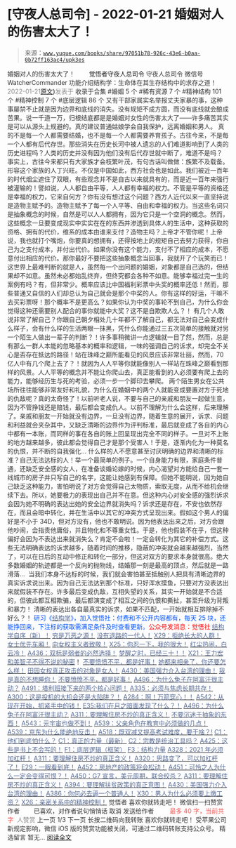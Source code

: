 # [守夜人总司令] - 2022-01-21 婚姻对人的伤害太大了！

> 来源：[`www.yuque.com/books/share/97051b78-926c-43e6-b0aa-0b72ff163ac4/upk3es`](https://www.yuque.com/books/share/97051b78-926c-43e6-b0aa-0b72ff163ac4/upk3es)

<ne-p id="520f42f3293818f927861ebbd5b15da4_p_0" data-lake-id="520f42f3293818f927861ebbd5b15da4_p_0"><ne-text id="uaf2a5d60" style="color: rgb(51, 51, 51);">婚姻对人的伤害太大了！</ne-text></ne-p> <ne-p id="c78e0ccbe684aaa34c967427feaa2821" data-lake-id="c78e0ccbe684aaa34c967427feaa2821"><ne-text id="uc9c212b7" ne-fontsize="12" style="color: rgb(255, 255, 255);">原创</ne-text><ne-text id="u5977ce98" ne-fontsize="14">觉悟者</ne-text><ne-text id="u6c6a8fcf" ne-fontsize="14">守夜人总司令</ne-text></ne-p> <ne-p id="0458a97bf203ffa263a8e7cb2b975b89" data-lake-id="0458a97bf203ffa263a8e7cb2b975b89"><ne-text id="u77d4ddf3" ne-fontsize="14" ne-bold="true" style="color: rgb(51, 51, 51);">守夜人总司令</ne-text></ne-p> <ne-p id="2b630597e35cdfc31db15d034566e20c" data-lake-id="2b630597e35cdfc31db15d034566e20c"><ne-text id="uf58bbdd5" ne-fontsize="14" style="color: rgb(51, 51, 51);">微信号</ne-text><ne-text id="uaa66d22c" ne-fontsize="14" style="color: rgb(51, 51, 51);">WatcherCommander</ne-text></ne-p> <ne-p id="e1f36785e6a5cfbff0a3d4adfb7e0680" data-lake-id="e1f36785e6a5cfbff0a3d4adfb7e0680"><ne-text id="u949483a7" ne-fontsize="14" style="color: rgb(51, 51, 51);">功能介绍</ne-text><ne-text id="u39f880eb" ne-fontsize="14" style="color: rgb(51, 51, 51);">结构学：生命体在其生存结构中的求存之道！</ne-text></ne-p> <ne-p id="057343ee6fa6244de060ea2d57cff964" data-lake-id="057343ee6fa6244de060ea2d57cff964"><ne-text id="u64c5292d" style="color: rgb(140, 140, 140);">2022-01-21</ne-text>[<ne-text id="uc8fef917" ne-fontsize="14">原文</ne-text>](https://mp.weixin.qq.com/s?__biz=MzAxNDk1NjI2Mw==&mid=2247487796&idx=1&sn=d28ec342a60e8f8e74c96b548770eb7d&chksm=9b8a32bcacfdbbaaa3c33780116e1353dadb8f5bcdc93ce019a77554980c845e8319c4f432b4#rd))<ne-text id="u7ea5b3e7" ne-fontsize="14" style="color: rgb(140, 140, 140);">发表于</ne-text></ne-p> <ne-p id="02cc0d0c18c462b2a86331cbde6a7206" data-lake-id="02cc0d0c18c462b2a86331cbde6a7206"><ne-text id="u884cb537" style="color: rgb(51, 51, 51);">收录于合集</ne-text></ne-p> <ne-p id="dec6795926c32a45fd9a7ed319ce6b25" data-lake-id="dec6795926c32a45fd9a7ed319ce6b25"><ne-text id="uaa5c36a3" style="color: rgb(51, 51, 51);">#婚姻 5 个</ne-text></ne-p> <ne-p id="6be075df19cf76d0cf35f3e761f97c99" data-lake-id="6be075df19cf76d0cf35f3e761f97c99"><ne-text id="uf3fd2cba" style="color: rgb(51, 51, 51);">#稀有资源 7 个</ne-text></ne-p> <ne-p id="f67e0d670e6168f7bcf6717f460ff627" data-lake-id="f67e0d670e6168f7bcf6717f460ff627"><ne-text id="u59545ef9" style="color: rgb(51, 51, 51);">#精神结构 101 个</ne-text></ne-p> <ne-p id="d80675441a5af2dc83633d744703479e" data-lake-id="d80675441a5af2dc83633d744703479e"><ne-text id="ue70811c3" style="color: rgb(51, 51, 51);">#精神控制 7 个</ne-text></ne-p> <ne-p id="49d8a7ff6c26c25aeace274d7690843c" data-lake-id="49d8a7ff6c26c25aeace274d7690843c"><ne-text id="ue6bc71d8" style="color: rgb(51, 51, 51);">#底层逻辑 86 个</ne-text></ne-p> <ne-p id="305d547328f2ef1463b957eee9168ce5" data-lake-id="305d547328f2ef1463b957eee9168ce5"><ne-text id="ueaee4016" style="color: rgb(51, 51, 51);">又有干部家属实名举报丈夫家暴的事，这种事屡禁不止就是因为边界和底线的消失。没有规矩不成方圆，而没有底线就会酿成苦果。说一千道一万，归根结底都是是婚姻对女性的伤害太大了——许多痛苦其实是可以从源头上规避的。真的建议普通姑娘学会自我保护，远离婚姻和男人。</ne-text></ne-p> <ne-p id="716f31cba4df0cb48c637add8e6939ba" data-lake-id="716f31cba4df0cb48c637add8e6939ba"><ne-text id="u8c56fd21" style="color: rgb(51, 51, 51);">真的不是每一个人都需要结婚，也不是每一个人都需要养育孩子。古往今来，不是每一个人都有后代存世。那些消失在历史长河中被人遗忘的人们难道影响到了人类的历史进程吗？人类的历史并没有因为他们没有后代存世就中断了，难道不是吗？</ne-text></ne-p> <ne-p id="42b270cdf5c03212434b8fb03b000148" data-lake-id="42b270cdf5c03212434b8fb03b000148"><ne-text id="u48588cc9" style="color: rgb(51, 51, 51);">事实上，古往今来都只有大家族才会枝繁叶茂，有句古话叫做做：族繁不及载备。形容这个家族的人丁兴旺。不仅是中国如此，西方社会也是如此。我们被近一百年的时代烟尘遮住了双眼，有些观念并不是自古以来就具有的，而是近一百年来强行被灌输的！譬如说，人人都自由平等，人人都有幸福的权力。不管是平等的资格还是幸福的权力，它来自何方？你有没有想过这个问题？西方人近代以来一直坚持说是造物主赋予的。造物主赋予了每一个人平等、自由和幸福的权力。当这些名词只是抽象概念的时候，自然是可以人人都拥有，因为它只是一个空洞的概念。然而，这些概念一旦要变成现实中实实在在的东西并渗透到具体人的生活中，这种获取的资格、拥有的代价，维系的成本由谁来支付？造物主吗？上帝才不管你呢！上帝说，我也就打个嘴炮，你要真的想拥有，还得按地上的规矩自己去努力获得，你自己为之支付成本，并付出代价。如果你没有这个能力，支付不了相应的成本，不愿意付出相应的代价。那你最好不要把这些抽象概念当回事，我就开了个玩笑而已！</ne-text></ne-p> <ne-p id="4d6cc3545b0bf9e14122e201b7e1650d" data-lake-id="4d6cc3545b0bf9e14122e201b7e1650d"><ne-text id="ud5edcb4a" style="color: rgb(51, 51, 51);">这世界上最难判断的就是人，虽然每一个出问题的婚姻，对象都是自己选的，但结果却不如意。虽然未必都始乱终弃，但终究都会各种不如意。能够幸福过完一生的案例有吗？有，但非常少。概率应该比中国福利彩票中头奖的概率还低！然而，那些普通又自信的人们却总认为自己就会是那个中奖的人。你有这样的好运，干嘛不去买彩票呀！那个概率不是更高么？如果你认为中奖的事轮不到自己，为什么你会觉得这种还需要别人配合的事你就能中大奖？这不是自欺欺人么？！</ne-text></ne-p> <ne-p id="f6eccb8dd4e1690d475862324818b809" data-lake-id="f6eccb8dd4e1690d475862324818b809"><ne-text id="u051d45b6" style="color: rgb(51, 51, 51);">有几个人敢说非常了解自己？你跟自己朝夕相处几十年都不了解自己，都无法对自己会变成什么样子，会有什么样的生活两眼一抹黑，凭什么你能通过三五次简单的接触就对另一个陌生人做出一辈子的判断？！许多事稍微讲一点逻辑就一目了然，然而，总是有那么一群人本能的忽略基本的概率和逻辑，一味的强调自己的诉求，却完全不关心是否存在抵达的路径！站在珠峰之巅所能看见的风景应该非常壮丽，然而，70 亿人中有几个爬上去了？！就因为人人平等你就能像别人一样站在珠峰之巅看到那样的风景。人人平等的概念并不能让你爬山去，真正能看到的人必须要有爬上去的能力，能够经历生与死的考验，必须一步一个脚印去攀爬。</ne-text></ne-p> <ne-p id="6b85bc3d5e5b2f43eecfedfccb0cd593" data-lake-id="6b85bc3d5e5b2f43eecfedfccb0cd593"><ne-text id="u43f35f47" style="color: rgb(51, 51, 51);">两个陌生男女在公共场所往往能够非常友好和礼貌，为什么在婚姻中的两个人就能变成要置对方于死地的仇敌呢？真的太奇怪了！以前听老人说，不要与自己的亲戚和朋友一起做生意，因为不管挣钱还是赔钱，最后都会变成仇人。以前不理解为什么会这样，后来理解了。亲戚和朋友一开始就没有边界，一旦没有边界，随着生意的展开，诉求、问题和利益就会夹杂其中，又缺乏清晰的边界作为评判标准，最后就变成了各自的内心中都有一本账，而同样的事在各自的账上回呈现出完全不同的样子。一旦对不上账的地方越来越多，彼此都会觉得自己才是那个受害人！于是，逐渐内化为一种莫名的仇恨，并不断的自我强化…</ne-text></ne-p> <ne-p id="1b52d4a95f02667c54b458b2f9d9f4c5" data-lake-id="1b52d4a95f02667c54b458b2f9d9f4c5"><ne-text id="u88417328" style="color: rgb(51, 51, 51);">什么样的人不愿意甚至讨厌明确的边界和清晰的标准？自己无法达标的人！举一个最简单的例子。一个自身能力有限，家庭条件普通，还缺乏安全感的女人，在准备谈婚论嫁的时候，内心渴望对方能给自己一套一线城市的房子并只写自己的名字，这能让她感到有保障。但她不能明说，因为她自己缺乏这种能力，害怕明说了对方会觉得自己太物质，索取无度，从而不给机会继续下去。所以，她要极力的表现出自己并不在意。但这种内心对安全感的强烈诉求会因为她不明确的表达出她的安全边界就消失吗？诉求还是存在，不安也依然存在，而且会暗中转化，并在生活中以其它的冲突方式呈现出来。假如这个男人的偏好是不小于 34D，但对方没有，他也不敢明说。因为他表达出来之后，对方会跟他吵闹，会指责他庸俗，并且物化和不尊重女性。于是，他也假装不在乎，但这种偏好会因为不表达出来就消失么？肯定不会啦！一定会转化为其它的补偿方式。这些无法明确表达的诉求越多，随着时间的推移，隐蔽的冲突就会越来越强烈，当然了，可以在日后的互动中修正和转化一部分，但这对双方的要求本身就很高。绝大多数婚姻的轨迹都是一个反向的抛物线，结婚那一刻是最高的顶点，然后就是一路滑落… </ne-text></ne-p> <ne-p id="d90a23abb4e5b147f93d1906d352ef8f" data-lake-id="d90a23abb4e5b147f93d1906d352ef8f"><ne-text id="u81ebd23d" style="color: rgb(51, 51, 51);">当我们本身不达标的时候，我们就会害怕甚至抵触别人把具有清晰边界的真实诉求说出来。因为自己无法达到那个标准，只好浑水摸鱼，只要对方没表达出来就假装不存在。许多最后变成仇敌，互相失望的关系，其实一开始就是不合适的，但彼此都互相欺骗，最后都演变成了相互之间的仇恨和撕扯，甚至升级为背叛和暴力！</ne-text></ne-p> <ne-p id="8a85f3b920742b9dbf513548a3262e59" data-lake-id="8a85f3b920742b9dbf513548a3262e59"><ne-text id="u928259aa" style="color: rgb(51, 51, 51);">清晰的表达出各自最真实的诉求，如果不匹配，一开始就相互排除掉不好么？！</ne-text></ne-p> <ne-p id="cc98f12eb336e6ffbfc9509a1d25ce30" data-lake-id="cc98f12eb336e6ffbfc9509a1d25ce30"><ne-text id="u9103ed35" ne-bold="true" style="color: rgb(0, 82, 255);">研习《</ne-text>[<ne-text id="u2752fa1a" ne-bold="true" style="color: rgb(87, 107, 149);">结构学</ne-text>](https://mp.weixin.qq.com/mp/appmsgalbum?action=getalbum&album_id=1318317199878225920&__biz=MzAxNDk1NjI2Mw==#wechat_redirect)<ne-text id="ue26a5d98" ne-bold="true" style="color: rgb(0, 82, 255);">》，加入觉悟社：付费和不公开内容都有，每天 25 块，还能挣回来，下注标的获取需满足条件及时查看更新。</ne-text><ne-text id="u9319f15d" ne-bold="true" style="color: rgb(255, 0, 0);">公众号发消息：觉悟社</ne-text></ne-p>  <ne-p id="34b7d3b020ccb20af153650040d15522" data-lake-id="34b7d3b020ccb20af153650040d15522"><ne-card data-card-name="image" data-card-type="inline" id="hR9qq" data-event-boundary="card" style="color: rgb(51, 51, 51);"><ne-p id="733da9c642a2b5f5dacb883904f9aae5" data-lake-id="733da9c642a2b5f5dacb883904f9aae5">[<ne-text id="u4d56e07b" ne-bold="true" style="color: rgb(87, 107, 149);">结构学自序（新）！</ne-text>](http://mp.weixin.qq.com/s?__biz=MzIzMDYwOTM0Mg==&mid=2247485283&idx=1&sn=aa2b8554b8e5040f8f959636feaa06a3&chksm=e8b19fb2dfc616a430aa381b8da0815311244e694a69809cd92d0602ac34cfe5f1f419b3745e&scene=21#wechat_redirect)</ne-p> <ne-p id="a8e616c025a91ecac6425f31f2e7c507" data-lake-id="a8e616c025a91ecac6425f31f2e7c507">[<ne-text id="ud4e8e992" style="color: rgb(87, 107, 149);">穷是万恶之源！</ne-text>](http://mp.weixin.qq.com/s?__biz=MzAxNDk1NjI2Mw==&mid=2247483823&idx=1&sn=e54ebe9891b302dc0bf1815c76ccf8b7&chksm=9b8a2227acfdab31a05e273addd9159d4b8263d58d3c58bf214841c8189157519719c3427306&scene=21#wechat_redirect)</ne-p> <ne-p id="1516cd163cbb0e6a5379577ce0b4710f" data-lake-id="1516cd163cbb0e6a5379577ce0b4710f">[<ne-text id="udd534ca5" style="color: rgb(87, 107, 149);">没有退路的一代人！</ne-text>](http://mp.weixin.qq.com/s?__biz=MzAxNDk1NjI2Mw==&mid=2247486533&idx=1&sn=a0d5cce0656aad467148e0642eb85a00&chksm=9b8a2fcdacfda6db79857186e953a089baf1fb678b2b071cf101c5a26e7fb9768474c94243ca&scene=21#wechat_redirect)</ne-p> <ne-p id="87d25726188f4b3472f952b217e1972f" data-lake-id="87d25726188f4b3472f952b217e1972f">[<ne-text id="ue0766885" style="color: rgb(87, 107, 149);">X29：拒绝长大的人群！</ne-text>](http://mp.weixin.qq.com/s?__biz=MzAxNDk1NjI2Mw==&mid=2247487734&idx=1&sn=406322eea52d5ed24ebaf979fdf714c1&chksm=9b8a337eacfdba688c7e6a511a417ec4d9a03b13d1bdb5c91e6ef37e9a7b747460354e0b0e8e&scene=21#wechat_redirect)</ne-p> <ne-p id="14dd768ecbc03c414b2ae5620dc281d1" data-lake-id="14dd768ecbc03c414b2ae5620dc281d1">[<ne-text id="ud80533e2" style="color: rgb(87, 107, 149);">女士优先车厢！</ne-text>](http://mp.weixin.qq.com/s?__biz=MzAxNDk1NjI2Mw==&mid=2247487729&idx=1&sn=eb26eb14541fcabb690d3ad4556d6ac0&chksm=9b8a3379acfdba6f1fb9bf4c1884dea0da63edaa02a088ce8bb554aa9b1cf845897e7a22f6fd&scene=21#wechat_redirect)</ne-p> <ne-p id="d43e70e2c457ff75851be766e36cb1f9" data-lake-id="d43e70e2c457ff75851be766e36cb1f9">[<ne-text id="ucdc4a339" style="color: rgb(87, 107, 149);">向女权主义者致敬！</ne-text>](http://mp.weixin.qq.com/s?__biz=MzIzMDYwOTM0Mg==&mid=2247485914&idx=1&sn=cb260e0cec6b1e24661013278d412581&chksm=e8b1910bdfc6181d9f5f293493e2505dcec25647d0521d5ec62f92be5e32c04d0927583b6eb1&scene=21#wechat_redirect)</ne-p> <ne-p id="b16dd0f6256fa849e4ac26d94b04d0c7" data-lake-id="b16dd0f6256fa849e4ac26d94b04d0c7">[<ne-text id="ue9ef6e03" ne-bold="true" style="color: rgb(87, 107, 149);">X25：你忍一下，我的很大！</ne-text>](http://mp.weixin.qq.com/s?__biz=MzAxNDk1NjI2Mw==&mid=2247487691&idx=1&sn=25bf18fb0375ec81c4b02f06b4829131&chksm=9b8a3343acfdba55113abce1ada59a203e08f7fee28d62767bfede2ce6e1bf3ace451af06adf&scene=21#wechat_redirect)</ne-p> <ne-p id="b1710b56c51102b668db8bc08651d149" data-lake-id="b1710b56c51102b668db8bc08651d149">[<ne-text id="u7c825fcd" ne-bold="true" style="color: rgb(87, 107, 149);">红尘热闹，白云冷！</ne-text>](http://mp.weixin.qq.com/s?__biz=MzAxNDk1NjI2Mw==&mid=2247486913&idx=1&sn=6b387c24eb6d5e30ed150e13eded77a1&chksm=9b8a2e49acfda75fdfcfe0a7770792cdd85568a9ecb1bd9b67508b29df853aaba08bf27356d5&scene=21#wechat_redirect)</ne-p> <ne-p id="12087bcdb16d6c2bad205718acb98a90" data-lake-id="12087bcdb16d6c2bad205718acb98a90">[<ne-text id="ue436fbfd" ne-bold="true" style="color: rgb(87, 107, 149);">A436：双标是弱者的必然选择！</ne-text>](http://mp.weixin.qq.com/s?__biz=MzIzMDYwOTM0Mg==&mid=2247485909&idx=1&sn=c64a96a6f11c7ff756ce005441035200&chksm=e8b19104dfc61812546950789d22fe83ba04b34c72337fb6dc6041ec4dfa6c2c9ec3005f80c5&scene=21#wechat_redirect)</ne-p> <ne-p id="3b4f64a59e09cf47482dd6161bf78617" data-lake-id="3b4f64a59e09cf47482dd6161bf78617">[<ne-text id="u5cd7e5ea" ne-bold="true" style="color: rgb(87, 107, 149);">梦醒之时，已经三十！</ne-text>](http://mp.weixin.qq.com/s?__biz=MzIzMDYwOTM0Mg==&mid=2247484378&idx=1&sn=e3a058584a13d7a5267315113964280d&chksm=e8b19b0bdfc6121df4af4b77d2d826fd0f4132ccfdee48132ce8cf86eb1ba45b898be83d1dc7&scene=21#wechat_redirect)[<ne-text id="uc5739f3c" style="color: rgb(87, 107, 149);">！</ne-text>](http://mp.weixin.qq.com/s?__biz=MzAxNDk1NjI2Mw==&mid=2247486952&idx=1&sn=698aec6916d2eca5e758c25c4c634346&chksm=9b8a2e60acfda776b80a4f2f0d5c2fe4921fc821cdf029fa9d2fdc52fd708fc5a0b980d5d3d0&scene=21#wechat_redirect)</ne-p> <ne-p id="0aea4aef827436a4485d2a54c6537930" data-lake-id="0aea4aef827436a4485d2a54c6537930">[<ne-text id="u96983f53" style="color: rgb(87, 107, 149);">X21：王力宏和美智子不得不说的秘密</ne-text>](http://mp.weixin.qq.com/s?__biz=MzAxNDk1NjI2Mw==&mid=2247487666&idx=1&sn=433b7a0997c277c09f3605796de5551e&chksm=9b8a333aacfdba2c584b5a5d0dacbd731be4e8789e0f949f8b2ea15507f108b465eb9e3ceafb&scene=21#wechat_redirect)<ne-text id="ub9f0d0c3" style="color: rgb(51, 51, 51);">！</ne-text></ne-p> <ne-p id="37eacdf189e4ebd3ffb88efe918ec6d3" data-lake-id="37eacdf189e4ebd3ffb88efe918ec6d3">[<ne-text id="uae8d94df" ne-bold="true" style="color: rgb(87, 107, 149);">不要愤愤不平，都是好事！</ne-text>](http://mp.weixin.qq.com/s?__biz=MzAxNDk1NjI2Mw==&mid=2247487130&idx=1&sn=b21138d85455f5692aaf039038c78342&chksm=9b8a2d12acfda404a2b67fe4d446ee0f2805ad64a8b8004902934600fd731191e140df6ac19a&scene=21#wechat_redirect)</ne-p> <ne-p id="7205fccff2b91da66425f27c67f5be57" data-lake-id="7205fccff2b91da66425f27c67f5be57">[<ne-text id="u96619068" ne-bold="true" style="color: rgb(87, 107, 149);">她都来相亲了，你还要怎么样！</ne-text>](http://mp.weixin.qq.com/s?__biz=MzAxNDk1NjI2Mw==&mid=2247486952&idx=1&sn=698aec6916d2eca5e758c25c4c634346&chksm=9b8a2e60acfda776b80a4f2f0d5c2fe4921fc821cdf029fa9d2fdc52fd708fc5a0b980d5d3d0&scene=21#wechat_redirect)</ne-p> <ne-p id="934883085a00ea540cc27844b301ce4d" data-lake-id="934883085a00ea540cc27844b301ce4d">[<ne-text id="uead2fa79" ne-bold="true" style="color: rgb(87, 107, 149);">田园女权真正攻击的对象是女人！</ne-text>](http://mp.weixin.qq.com/s?__biz=MzIzMDYwOTM0Mg==&mid=2247486412&idx=1&sn=5dd3e8b2a759838d739e6d61ebab2eab&chksm=e8b1931ddfc61a0bf6f81cd2a9a9232ea8ce86528a8eea66c6635180e8678b819ebb38b4cb86&scene=21#wechat_redirect)</ne-p> <ne-p id="c7eaa4afcc1b7749c8ba2d35593fb653" data-lake-id="c7eaa4afcc1b7749c8ba2d35593fb653">[<ne-text id="u347684d1" ne-bold="true" style="color: rgb(87, 107, 149);">A430：美国强力介入台湾的理由！</ne-text>](http://mp.weixin.qq.com/s?__biz=MzIzMDYwOTM0Mg==&mid=2247486587&idx=1&sn=e14d4403bb13c441596f09add1b5f27c&chksm=e8b194aadfc61dbcab0c1d70249910161f8c77b0163ac8278dfe5c2f817d2bb2a3ac3e7ddf89&scene=21#wechat_redirect)</ne-p> <ne-p id="be2f07d244685b4e846852e484913b08" data-lake-id="be2f07d244685b4e846852e484913b08">[<ne-text id="ud080aa64" style="color: rgb(87, 107, 149);">我是真的不想睡你！</ne-text>](http://mp.weixin.qq.com/s?__biz=MzAxNDk1NjI2Mw==&mid=2247487023&idx=1&sn=66d63e9f199deee86afff0f76a959c91&chksm=9b8a2da7acfda4b17ebf27c87c446049d0b8c557303b850a69ac971d8cdfcc91e41c0e6d3fcb&scene=21#wechat_redirect)</ne-p> <ne-p id="fb4de69f7843f4931aaafb53375ac098" data-lake-id="fb4de69f7843f4931aaafb53375ac098">[<ne-text id="u12ef2e5d" style="color: rgb(87, 107, 149);">不要愤愤不平，都是好事！</ne-text>](http://mp.weixin.qq.com/s?__biz=MzAxNDk1NjI2Mw==&mid=2247487130&idx=1&sn=b21138d85455f5692aaf039038c78342&chksm=9b8a2d12acfda404a2b67fe4d446ee0f2805ad64a8b8004902934600fd731191e140df6ac19a&scene=21#wechat_redirect)</ne-p> <ne-p id="2f3859ebe323622bdd02d526045957b3" data-lake-id="2f3859ebe323622bdd02d526045957b3">[<ne-text id="uf6ea81cd" ne-bold="true" style="color: rgb(87, 107, 149);">A496：为什么兔子在阿富汗很主动？</ne-text>](http://mp.weixin.qq.com/s?__biz=MzIzMDYwOTM0Mg==&mid=2247486278&idx=1&sn=40d09857088bebd3c70bec1c7a500f06&chksm=e8b19397dfc61a810125242c8e395330f934390eb50bd54053ecd3f31ddc91de4e429c0f693a&scene=21#wechat_redirect)</ne-p> <ne-p id="dc7b36dfb82a6b2eacd31545b7bf2ca8" data-lake-id="dc7b36dfb82a6b2eacd31545b7bf2ca8">[<ne-text id="u0bde3c55" ne-bold="true" style="color: rgb(87, 107, 149);">A491：塔利班接下来的两个核心问题！</ne-text>](http://mp.weixin.qq.com/s?__biz=MzAxNDk1NjI2Mw==&mid=2247487097&idx=1&sn=fd7abf4ba489928b7b810d20cbec7dc9&chksm=9b8a2df1acfda4e7ce05f7c03df131e9d266d960945c436b89b871744b21cc352bf3cb668486&scene=21#wechat_redirect)</ne-p> <ne-p id="3dbfd201a9efdca74d8c5093cb5615da" data-lake-id="3dbfd201a9efdca74d8c5093cb5615da">[<ne-text id="ucc509997" ne-bold="true" style="color: rgb(87, 107, 149);">A335：必须与焦虑长期共存！</ne-text>](http://mp.weixin.qq.com/s?__biz=MzIzMDYwOTM0Mg==&mid=2247485165&idx=1&sn=f3f0957c63fa549b288f00c8b117162e&chksm=e8b19e3cdfc6172a188000afd2b522144a04ba774169824cad2067d93b5365537ff0644f6b9f&scene=21#wechat_redirect)</ne-p> <ne-p id="b18c70316ec89636c9e0c5ab7a793847" data-lake-id="b18c70316ec89636c9e0c5ab7a793847">[<ne-text id="u3f4f0f91" ne-bold="true" style="color: rgb(87, 107, 149);">A300：这是投机的大机会还是大陷阱？！</ne-text>](http://mp.weixin.qq.com/s?__biz=MzIzMDYwOTM0Mg==&mid=2247484882&idx=1&sn=b103029f41e3aede94e1a45d035cd9ac&chksm=e8b19d03dfc614153863f37ca3f9204b451e2c02ad5ca8680c120e2458e628e5329c76b2d42c&scene=21#wechat_redirect)</ne-p> <ne-p id="398da104e6b24a43e74c9f0d50c784e5" data-lake-id="398da104e6b24a43e74c9f0d50c784e5">[<ne-text id="u4c51ad8f" ne-bold="true" style="color: rgb(87, 107, 149);">A284：啊！万箭穿心！！</ne-text>](http://mp.weixin.qq.com/s?__biz=MzIzMDYwOTM0Mg==&mid=2247484966&idx=1&sn=a814f2c1b14425d45f9921f7c08bcec5&chksm=e8b19ef7dfc617e131146f6675328e5088faaae0daa64da92af48b28c8cf19aedceb7a43e40b&scene=21#wechat_redirect)</ne-p> <ne-p id="86ce614bcab51435a672209afa359c5e" data-lake-id="86ce614bcab51435a672209afa359c5e">[<ne-text id="u2e3d14a5" ne-bold="true" style="color: rgb(87, 107, 149);">A542：从现在开始，抓紧手中的钱！</ne-text>](http://mp.weixin.qq.com/s?__biz=MzIzMDYwOTM0Mg==&mid=2247486640&idx=1&sn=a96afa7d2b698e33240735ea8d7671f7&chksm=e8b19461dfc61d77a4afce11ecc7558b8d7ff5d495a78bcb609e3eed5c70bcbed5f3d6a66023&scene=21#wechat_redirect)</ne-p> <ne-p id="188e1d2c62c6cfc825e569800cff690e" data-lake-id="188e1d2c62c6cfc825e569800cff690e">[<ne-text id="u7423475b" ne-bold="true" style="color: rgb(87, 107, 149);">E35:我们在月之暗面发现了什么？！</ne-text>](http://mp.weixin.qq.com/s?__biz=MzIzMDYwOTM0Mg==&mid=2247486632&idx=1&sn=170aeff87eb36dce354c8b2437f4b27f&chksm=e8b19479dfc61d6f08e6492954a528f20387fe2fa925747cf2b504d2bc69084f24495e972e41&scene=21#wechat_redirect)</ne-p> <ne-p id="0f0a47045365edaf5515d7f345a8f35f" data-lake-id="0f0a47045365edaf5515d7f345a8f35f">[<ne-text id="uae0aedf8" ne-bold="true" style="color: rgb(87, 107, 149);">A496：为什么兔子在阿富汗很主动？</ne-text>](http://mp.weixin.qq.com/s?__biz=MzIzMDYwOTM0Mg==&mid=2247486278&idx=1&sn=40d09857088bebd3c70bec1c7a500f06&chksm=e8b19397dfc61a810125242c8e395330f934390eb50bd54053ecd3f31ddc91de4e429c0f693a&scene=21#wechat_redirect)</ne-p> <ne-p id="72213e81f2b630c948438c121e600874" data-lake-id="72213e81f2b630c948438c121e600874">[<ne-text id="u8632a8d9" ne-bold="true" style="color: rgb(87, 107, 149);">A311：要理解住房不炒的真正含义！</ne-text>](http://mp.weixin.qq.com/s?__biz=MzIzMDYwOTM0Mg==&mid=2247484959&idx=1&sn=090583ec50bfd9febec1de463c2672f6&chksm=e8b19ecedfc617d8629080f6745c8de013cfe875de26eef6767b2d5c10782650223ed15f807b&scene=21#wechat_redirect)</ne-p> <ne-p id="98c97566e52c0ae74effbc9ab96e194a" data-lake-id="98c97566e52c0ae74effbc9ab96e194a">[<ne-text id="u67fa2136" style="color: rgb(87, 107, 149);">不要沉迷于抽象的东西！</ne-text>](http://mp.weixin.qq.com/s?__biz=MzAxNDk1NjI2Mw==&mid=2247487527&idx=1&sn=e24c2dd98e5f9883c8dce2a1e7bb80df&chksm=9b8a33afacfdbab921e90b3eafc3618176a35da53c53bb51f2ef2f9a98e87d05949a4b0ad69b&scene=21#wechat_redirect)</ne-p> <ne-p id="49ed29f7bd16276389d9addf19d1c01c" data-lake-id="49ed29f7bd16276389d9addf19d1c01c">[<ne-text id="ueb967db9" ne-bold="true" style="color: rgb(87, 107, 149);">A543：元宇宙也做不到！</ne-text>](http://mp.weixin.qq.com/s?__biz=MzAxNDk1NjI2Mw==&mid=2247487476&idx=1&sn=2e2f159d365f00117f8fd47d3ca062f9&chksm=9b8a2c7cacfda56a80b9243d42bc5faabe4622c27fb4f3edad16ca5de7242a9c1345056ee461&scene=21#wechat_redirect)</ne-p> <ne-p id="ea9ebe0aa6dff68c8583a2f723f43311" data-lake-id="ea9ebe0aa6dff68c8583a2f723f43311">[<ne-text id="ue5a76ff9" ne-bold="true" style="color: rgb(87, 107, 149);">A539：父亲角色在教育中必须做的几点！</ne-text>](http://mp.weixin.qq.com/s?__biz=MzAxNDk1NjI2Mw==&mid=2247487582&idx=1&sn=f4bac1092e8f45f6a86e662d8a68d556&chksm=9b8a33d6acfdbac0b4e01232406db5e9a315180b66b1bc830f17231f167d515d33408ff727b6&scene=21#wechat_redirect)</ne-p> <ne-p id="ef6b2e5abfbe7c6140ed752cdae85f74" data-lake-id="ef6b2e5abfbe7c6140ed752cdae85f74">[<ne-text id="uf3df5b48" ne-bold="true" style="color: rgb(87, 107, 149);">A539：京东为什么能绝地反击！</ne-text>](http://mp.weixin.qq.com/s?__biz=MzIzMDYwOTM0Mg==&mid=2247486752&idx=1&sn=3a967e3288db5b7d924e36914086e534&chksm=e8b195f1dfc61ce7c971386eb678d7da286167d0f52fdd51989049844b0a550cc58e00552d2e&scene=21#wechat_redirect)</ne-p> <ne-p id="93e13ba2f058789369059ac289820fea" data-lake-id="93e13ba2f058789369059ac289820fea">[<ne-text id="ue782c991" ne-bold="true" style="color: rgb(87, 107, 149);">A518：既双减又提高考试难度，要干啥？!</ne-text>](http://mp.weixin.qq.com/s?__biz=MzIzMDYwOTM0Mg==&mid=2247486528&idx=1&sn=837ef39e3c0b47ac84d5096690555ae7&chksm=e8b19491dfc61d87292daf575c1e7c95b3f0543f313b65c7ad4ab369603833704304ec7451d7&scene=21#wechat_redirect)</ne-p> <ne-p id="f34be3e52e6628343a2c8cd3c8553190" data-lake-id="f34be3e52e6628343a2c8cd3c8553190">[<ne-text id="u4ff652c9" style="color: rgb(87, 107, 149);">C1：他们到底怕什么？</ne-text>](http://mp.weixin.qq.com/s?__biz=MzAxNDk1NjI2Mw==&mid=2247483898&idx=1&sn=1b0a50386e9e89d2750dec717236f0aa&chksm=9b8a2272acfdab64235b35ee5e91b8cac6172144207251636e1345fc570aa1601f59eff7f442&scene=21#wechat_redirect)</ne-p> <ne-p id="cd57132783295aeb2bda9e441d93635e" data-lake-id="cd57132783295aeb2bda9e441d93635e">[<ne-text id="u88a3753d" style="color: rgb(87, 107, 149);">C1：真正的力量（最新）</ne-text>](http://mp.weixin.qq.com/s?__biz=MzAxNDk1NjI2Mw==&mid=2247485209&idx=1&sn=d7b335d2c9632363c72de85ce7834b3e&chksm=9b8a2491acfdad87ae308d74534ec4def57980a2b1db88ffe56ac03e4d76ea55e7eab2343097&scene=21#wechat_redirect)</ne-p> <ne-p id="7a42dd2947ad8d8da3c134873277203e" data-lake-id="7a42dd2947ad8d8da3c134873277203e">[<ne-text id="u2e862c6b" style="color: rgb(87, 107, 149);">C2：宗教是统治工具吗？</ne-text>](http://mp.weixin.qq.com/s?__biz=MzAxNDk1NjI2Mw==&mid=2247483901&idx=1&sn=f5d9f8c7bd84370c79adae921351e813&chksm=9b8a2275acfdab63fde093d76ff82e01d0e2fd43ea675f77fd17fd51a15873d4d10499f5338d&scene=21#wechat_redirect)</ne-p> <ne-p id="da0c69b1b808df3da1f5b3f1d8584c67" data-lake-id="da0c69b1b808df3da1f5b3f1d8584c67">[<ne-text id="ufe7bf3bd" ne-bold="true" style="color: rgb(87, 107, 149);">A425：这些是书上不会写的！</ne-text>](http://mp.weixin.qq.com/s?__biz=MzIzMDYwOTM0Mg==&mid=2247485662&idx=1&sn=1a8617a9ebd44891c112f3b3f6762f8a&chksm=e8b1900fdfc6191942a3ec1399a47af7cd44582c369a4e6211b0bd114d934785bf0c20fc09ab&scene=21#wechat_redirect)</ne-p> <ne-p id="5d257efabff8364bc1ba0defcb8e9d6b" data-lake-id="5d257efabff8364bc1ba0defcb8e9d6b">[<ne-text id="u9c3fc49a" style="color: rgb(87, 107, 149);">F1：底层逻辑（框架）</ne-text>](http://mp.weixin.qq.com/s?__biz=MzAxNDk1NjI2Mw==&mid=2247485072&idx=1&sn=83d919c9e3bf71d25978a97c8d4c8aa6&chksm=9b8a2518acfdac0ea8a0f84382cc7c0a26d1ac3664d76c6365aee67ac4ebcac1bf280c060249&scene=21#wechat_redirect)</ne-p> <ne-p id="53838fd48aa10bc9e3c4703e4dbb530f" data-lake-id="53838fd48aa10bc9e3c4703e4dbb530f">[<ne-text id="u3e81600e" style="color: rgb(87, 107, 149);">F3：结构力量</ne-text>](http://mp.weixin.qq.com/s?__biz=MzAxNDk1NjI2Mw==&mid=2247484256&idx=1&sn=f10d9c530bfd6ea08b25d4bec657c13a&chksm=9b8a20e8acfda9fee057f2df26790f905c898132cac91d833d14e636edb00c20514d63189a88&scene=21#wechat_redirect)</ne-p> <ne-p id="716250252bcd10d9c01c7fbb8837c08a" data-lake-id="716250252bcd10d9c01c7fbb8837c08a">[<ne-text id="ua2a0f266" ne-bold="true" style="color: rgb(87, 107, 149);">A328：2021 年必须加杠杆！</ne-text>](http://mp.weixin.qq.com/s?__biz=MzIzMDYwOTM0Mg==&mid=2247485087&idx=1&sn=24d72f6a71bddb8954a03be5db246538&chksm=e8b19e4edfc617587a8ae645885a89ab8c3c6f67730a026d9c7c9a94ab3051ca480302147fc0&scene=21#wechat_redirect)</ne-p> <ne-p id="6ff186460267c56130a28aa8f86e7bb4" data-lake-id="6ff186460267c56130a28aa8f86e7bb4">[<ne-text id="uc915058a" ne-bold="true" style="color: rgb(87, 107, 149);">A311：要理解住房不炒的真正含义！</ne-text>](http://mp.weixin.qq.com/s?__biz=MzIzMDYwOTM0Mg==&mid=2247484959&idx=1&sn=090583ec50bfd9febec1de463c2672f6&chksm=e8b19ecedfc617d8629080f6745c8de013cfe875de26eef6767b2d5c10782650223ed15f807b&scene=21#wechat_redirect)</ne-p> <ne-p id="71a37f486961325670ec41214846bced" data-lake-id="71a37f486961325670ec41214846bced">[<ne-text id="u5f8e23e2" ne-fontsize="13" ne-bold="true" style="color: rgb(87, 107, 149);">A320：思路变了，可以加杠杆了！</ne-text>](http://mp.weixin.qq.com/s?__biz=MzIzMDYwOTM0Mg==&mid=2247485041&idx=1&sn=add2174fa42806f885a456a072ee4fee&chksm=e8b19ea0dfc617b6734e013f780112fdd88f28ad5312ce423fea1d75da4c3757660dab175208&scene=21#wechat_redirect)</ne-p> <ne-p id="0bf01c8aeebd9009b86ad0eda79b84fb" data-lake-id="0bf01c8aeebd9009b86ad0eda79b84fb">[<ne-text id="ue81681b9" ne-bold="true" style="color: rgb(87, 107, 149);">E29：一眼看到底！</ne-text>](http://mp.weixin.qq.com/s?__biz=MzIzMDYwOTM0Mg==&mid=2247485301&idx=1&sn=dc6dd50c5d742ea51ce9e394de25351a&chksm=e8b19fa4dfc616b26734c3619c6fa664474fa478d2764c3370dde41d19f6035edc05f9f191e8&scene=21#wechat_redirect)</ne-p> <ne-p id="890becd14aa211bc6ce7559db4a03e12" data-lake-id="890becd14aa211bc6ce7559db4a03e12">[<ne-text id="u990caf5a" ne-bold="true" style="color: rgb(87, 107, 149);">A452：房地产的政策将会松动！</ne-text>](http://mp.weixin.qq.com/s?__biz=MzIzMDYwOTM0Mg==&mid=2247485878&idx=1&sn=4734a99c9336a27d5f802e5ba2495648&chksm=e8b19167dfc618718c2197c8c2b5ad15d0750193a5007806c490b9daf505f1b36f08c5f4d574&scene=21#wechat_redirect)</ne-p> <ne-p id="27f6d394864af1a61e649a7012e3315e" data-lake-id="27f6d394864af1a61e649a7012e3315e">[<ne-text id="u6e403460" ne-bold="true" style="color: rgb(87, 107, 149);">A451：可怜之人为什么一定会变得可恨？！</ne-text>](http://mp.weixin.qq.com/s?__biz=MzIzMDYwOTM0Mg==&mid=2247485857&idx=1&sn=75866aff662c66a186e00a3a47086161&chksm=e8b19170dfc6186673189998e7a84d6dde4c85002650674bfd113b5384ae24088f9a46fd11ae&scene=21#wechat_redirect)</ne-p> <ne-p id="3546d8bc1d89892303cacf552b663a1f" data-lake-id="3546d8bc1d89892303cacf552b663a1f">[<ne-text id="udc0f6be0" ne-bold="true" style="color: rgb(87, 107, 149);">A450：G7 宣言，美元周期，联合绞杀？</ne-text>](http://mp.weixin.qq.com/s?__biz=MzIzMDYwOTM0Mg==&mid=2247485852&idx=1&sn=7b9112d33031e09eae8e3591a6813a3f&chksm=e8b1914ddfc6185b5b91dfd07067729c91349366d409edca7395f9bb3f2fceb656e9e4be6a6f&scene=21#wechat_redirect)</ne-p> <ne-p id="a92d7998813ea3a9d78fe56fc1c75ef1" data-lake-id="a92d7998813ea3a9d78fe56fc1c75ef1">[<ne-text id="ucf600b12" ne-bold="true" style="color: rgb(87, 107, 149);">A311：要理解住房不炒的真正含义！</ne-text>](http://mp.weixin.qq.com/s?__biz=MzIzMDYwOTM0Mg==&mid=2247484959&idx=1&sn=090583ec50bfd9febec1de463c2672f6&chksm=e8b19ecedfc617d8629080f6745c8de013cfe875de26eef6767b2d5c10782650223ed15f807b&scene=21#wechat_redirect)</ne-p> <ne-p id="3f40cb6eb9521a2ab433d081d9072655" data-lake-id="3f40cb6eb9521a2ab433d081d9072655">[<ne-text id="uf2d539f4" ne-bold="true" style="color: rgb(87, 107, 149);">A394：要理解扶贫政策的真正意图！</ne-text>](http://mp.weixin.qq.com/s?__biz=MzIzMDYwOTM0Mg==&mid=2247485502&idx=1&sn=fffb9911cefa626e6fbcb9c416c1eb98&chksm=e8b190efdfc619f9b0e42f3c3d5d79c17df1619bad2b1bddd6a482242b583ee46d8a79a245e6&scene=21#wechat_redirect)</ne-p> <ne-p id="d3ce0b00aae3c113fb7025019395aa35" data-lake-id="d3ce0b00aae3c113fb7025019395aa35">[<ne-text id="u3675a5fb" ne-bold="true" style="color: rgb(87, 107, 149);">A430：美国强力介入台湾的理由！</ne-text>](http://mp.weixin.qq.com/s?__biz=MzIzMDYwOTM0Mg==&mid=2247486587&idx=1&sn=e14d4403bb13c441596f09add1b5f27c&chksm=e8b194aadfc61dbcab0c1d70249910161f8c77b0163ac8278dfe5c2f817d2bb2a3ac3e7ddf89&scene=21#wechat_redirect)</ne-p> <ne-p id="fda336c3761c3e95af4b68f42667d690" data-lake-id="fda336c3761c3e95af4b68f42667d690">[<ne-text id="ue8582682" style="color: rgb(87, 107, 149);">A386：你何必去逼一个普通人！</ne-text>](http://mp.weixin.qq.com/s?__biz=MzAxNDk1NjI2Mw==&mid=2247486567&idx=1&sn=eb1efed18e9e4659d0da10d6088443cd&chksm=9b8a2fefacfda6f99715c659822dc81f9c1aa2147c97f4e58d1f080bb491c4cc91c74b4b7a9e&scene=21#wechat_redirect)</ne-p> <ne-p id="ae0de7fd949a108944aabeff071fd640" data-lake-id="ae0de7fd949a108944aabeff071fd640">[<ne-text id="u8e455b37" style="color: rgb(87, 107, 149);">X30：男人为什么必须要上缴工资？</ne-text>](http://mp.weixin.qq.com/s?__biz=MzAxNDk1NjI2Mw==&mid=2247487741&idx=1&sn=8a3ea62108b727f9f499c4f443309b07&chksm=9b8a3375acfdba635f90b03d0fe3584e4ceb01ba683217f87806196c2d112d0f4dfa7532a678&scene=21#wechat_redirect)</ne-p> <ne-p id="6c02d7abb61dc2f990372339073d79a9" data-lake-id="6c02d7abb61dc2f990372339073d79a9">[<ne-text id="u56844deb" style="color: rgb(87, 107, 149);">X26：亲密关系中的精神控制！</ne-text>](http://mp.weixin.qq.com/s?__biz=MzAxNDk1NjI2Mw==&mid=2247487736&idx=1&sn=fb39520992bb22568e3a31c89b9f40f0&chksm=9b8a3370acfdba66c77d1425610a5d7cc26e23090708151880b117e45931eceb82e4ad69a020&scene=21#wechat_redirect)</ne-p> <ne-p id="ed2952b2f5da85e1e59eb7a90fe53f97" data-lake-id="ed2952b2f5da85e1e59eb7a90fe53f97"><ne-text id="u065a47a9" style="color: rgb(51, 51, 51);">觉悟者</ne-text></ne-p> <ne-p id="a0ea828b132d7a4ed7cf0a16120a1794" data-lake-id="a0ea828b132d7a4ed7cf0a16120a1794"><ne-text id="u78b5e869" style="color: rgb(51, 51, 51);">喜欢你就转走吧！</ne-text></ne-p> <ne-p id="b332541df483cbef3bc1e5437dbf19fa" data-lake-id="b332541df483cbef3bc1e5437dbf19fa"><ne-text id="u59b783c7" ne-bold="true" style="color: rgb(51, 51, 51);">微信扫一扫赞赏作者</ne-text><ne-text id="uf718031f" ne-bold="true" style="color: rgb(255, 255, 255);">赞赏</ne-text></ne-p> <ne-p id="619ac0a1e442d15553da64c7420fd7de" data-lake-id="619ac0a1e442d15553da64c7420fd7de"><ne-text id="uf281e20b" style="color: rgb(51, 51, 51);">已喜欢，</ne-text><ne-text id="u8c343d47">对作者说句悄悄话</ne-text></ne-p> <ne-p id="bbd54ad2ea028e11b1d366751bc7d5a8" data-lake-id="bbd54ad2ea028e11b1d366751bc7d5a8"><ne-text id="u4bbd1353" style="color: rgb(51, 51, 51);">取消</ne-text></ne-p> <ne-p id="f10d208b659fe893e76421fcb1085785" data-lake-id="f10d208b659fe893e76421fcb1085785"><ne-text id="u35551f6a" ne-fontsize="14" ne-bold="true" style="color: rgb(51, 51, 51);">发送给作者</ne-text></ne-p> <ne-p id="a9f70246119638e45fc739a21a552c5b" data-lake-id="a9f70246119638e45fc739a21a552c5b"><ne-text id="u05317b79" ne-bold="true" style="color: rgb(255, 255, 255);">发送</ne-text></ne-p> <ne-p id="7d498c5077b5f20f7a561ce0689d1b96" data-lake-id="7d498c5077b5f20f7a561ce0689d1b96"><ne-text id="u28a4ac2b" ne-fontsize="13" style="color: rgb(250, 81, 81);">最多 40 字，当前共字</ne-text></ne-p> <ne-p id="4a20ad52c95b3065b2c1020983b5f8d9" data-lake-id="4a20ad52c95b3065b2c1020983b5f8d9"><ne-text id="uba0c7e04" style="color: rgb(136, 136, 136);"> 人赞赏</ne-text></ne-p> <ne-p id="24d73cac7f8862d93eae102a8cb52ead" data-lake-id="24d73cac7f8862d93eae102a8cb52ead"><ne-text id="u9b2756f6" style="color: rgb(51, 51, 51);">上一页</ne-text> <ne-text id="u10053965">1</ne-text><ne-text id="u28f9e027" style="color: rgb(51, 51, 51);">/3 下一页</ne-text></ne-p> <ne-p id="f0f0b7b1962601ab5d36d92020da0d4e" data-lake-id="f0f0b7b1962601ab5d36d92020da0d4e"><ne-text id="udf63ce6c" style="color: rgb(51, 51, 51);">长按二维码向我转账</ne-text></ne-p> <ne-p id="d33892242af6f0ed41b3452ab9ebca2b" data-lake-id="d33892242af6f0ed41b3452ab9ebca2b"><ne-text id="u385dd3c2" style="color: rgb(51, 51, 51);">喜欢你就转走吧！</ne-text></ne-p> <ne-p id="64f3a7ace00636d80487cf36e5282c5a" data-lake-id="64f3a7ace00636d80487cf36e5282c5a"><ne-text id="ufd7cdac1" style="color: rgb(51, 51, 51);">受苹果公司新规定影响，微信 iOS 版的赞赏功能被关闭，可通过二维码转账支持公众号。</ne-text></ne-p> <ne-h3 id="KTWBI" data-lake-id="KTWBI"><ne-heading-ext><ne-heading-anchor></ne-heading-anchor><ne-heading-fold></ne-heading-fold></ne-heading-ext><ne-heading-content><ne-text id="u68f2a316" ne-fontsize="16" style="color: rgb(51, 51, 51);">精选留言</ne-text></ne-heading-content></ne-h3> <ne-p id="04068ed09c8f5f6bf0eb8e872e3c1179" data-lake-id="04068ed09c8f5f6bf0eb8e872e3c1179"><ne-text id="u468eaebc" style="color: rgb(51, 51, 51);">暂无...</ne-text></ne-p> <ne-p id="fc73e8a5fedb5a9c29cd742319d29f52" data-lake-id="fc73e8a5fedb5a9c29cd742319d29f52">[<ne-text id="ue981f31e">阅读全文</ne-text>](https://mp.weixin.qq.com/s/nIdk03JhgbTU-TDXQQQ39A#rd)</ne-p></ne-card></ne-p>